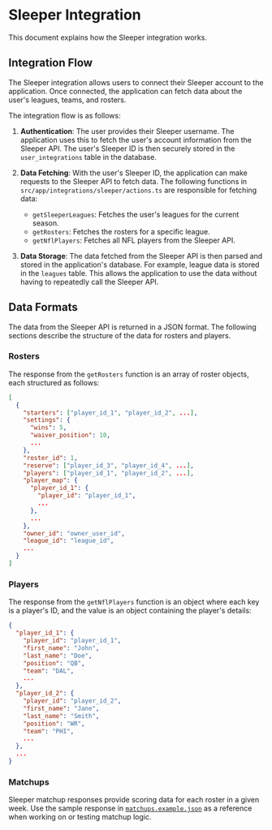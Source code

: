 # Sleeper Integration

This document explains how the Sleeper integration works.

## Integration Flow

The Sleeper integration allows users to connect their Sleeper account to the application. Once connected, the application can fetch data about the user's leagues, teams, and rosters.

The integration flow is as follows:

1.  **Authentication**: The user provides their Sleeper username. The application uses this to fetch the user's account information from the Sleeper API. The user's Sleeper ID is then securely stored in the `user_integrations` table in the database.

2.  **Data Fetching**: With the user's Sleeper ID, the application can make requests to the Sleeper API to fetch data. The following functions in `src/app/integrations/sleeper/actions.ts` are responsible for fetching data:
    *   `getSleeperLeagues`: Fetches the user's leagues for the current season.
    *   `getRosters`: Fetches the rosters for a specific league.
    *   `getNflPlayers`: Fetches all NFL players from the Sleeper API.

3.  **Data Storage**: The data fetched from the Sleeper API is then parsed and stored in the application's database. For example, league data is stored in the `leagues` table. This allows the application to use the data without having to repeatedly call the Sleeper API.

## Data Formats

The data from the Sleeper API is returned in a JSON format. The following sections describe the structure of the data for rosters and players.

### Rosters

The response from the `getRosters` function is an array of roster objects, each structured as follows:

```json
[
  {
    "starters": ["player_id_1", "player_id_2", ...],
    "settings": {
      "wins": 5,
      "waiver_position": 10,
      ...
    },
    "roster_id": 1,
    "reserve": ["player_id_3", "player_id_4", ...],
    "players": ["player_id_1", "player_id_2", ...],
    "player_map": {
      "player_id_1": {
        "player_id": "player_id_1",
        ...
      },
      ...
    },
    "owner_id": "owner_user_id",
    "league_id": "league_id",
    ...
  }
]
```

### Players

The response from the `getNflPlayers` function is an object where each key is a player's ID, and the value is an object containing the player's details:

```json
{
  "player_id_1": {
    "player_id": "player_id_1",
    "first_name": "John",
    "last_name": "Doe",
    "position": "QB",
    "team": "DAL",
    ...
  },
  "player_id_2": {
    "player_id": "player_id_2",
    "first_name": "Jane",
    "last_name": "Smith",
    "position": "WR",
    "team": "PHI",
    ...
  },
  ...
}
```

### Matchups

Sleeper matchup responses provide scoring data for each roster in a given week. Use the sample response in [`matchups.example.json`](./matchups.example.json) as a reference when working on or testing matchup logic.
